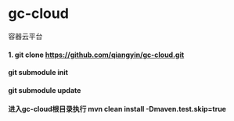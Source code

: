 # gc-cloud
容器云平台

#### 1. git clone https://github.com/qiangyin/gc-cloud.git

#### git submodule init

#### git submodule update

#### 进入gc-cloud根目录执行 mvn clean install -Dmaven.test.skip=true


